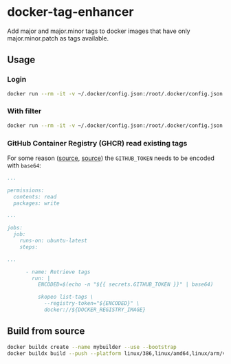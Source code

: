 # docker-tag-enhancer

Add major and major.minor tags to docker images that have only major.minor.patch as tags available.

## Usage

### Login

```bash
docker run --rm -it -v ~/.docker/config.json:/root/.docker/config.json oidatiftla/docker-tag-enhancer --login --registry registry.example.com
```

### With filter

```bash
docker run --rm -it -v ~/.docker/config.json:/root/.docker/config.json oidatiftla/docker-tag-enhancer -s registry.example.com/name1 -d registry.example.com/name2 -f '^((?!-rc|^8\.|^9\.|^10\.|^11\.|^12\.).)*$'
```

### GitHub Container Registry (GHCR) read existing tags

For some reason ([source](https://github.com/orgs/community/discussions/26279#discussioncomment-3251172), [source](https://github.com/orgs/community/discussions/26279#discussioncomment-10658026)) the `GITHUB_TOKEN` needs to be encoded with `base64`:

```yaml
...

permissions:
  contents: read
  packages: write

...

jobs:
  job:
    runs-on: ubuntu-latest
    steps:

...

      - name: Retrieve tags
        run: |
          ENCODED=$(echo -n "${{ secrets.GITHUB_TOKEN }}" | base64)

          skopeo list-tags \
            --registry-token="${ENCODED}" \
            docker://${DOCKER_REGISTRY_IMAGE}
```

## Build from source

```bash
docker buildx create --name mybuilder --use --bootstrap
docker buildx build --push --platform linux/386,linux/amd64,linux/arm/v7,linux/arm64/v8 --pull -t oidatiftla/docker-tag-enhancer .
```
